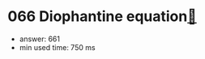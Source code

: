 066 Diophantine equation[:link:](http://projecteuler.net/problem=66)  
========================

- answer: 661 
- min used time: 750 ms

